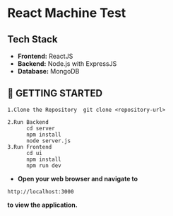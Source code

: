 # React Machine Test

## Tech Stack

- **Frontend:** ReactJS
- **Backend:** Node.js with ExpressJS
- **Database:** MongoDB


## 🚀 GETTING STARTED
```
1.Clone the Repository  git clone <repository-url>

2.Run Backend
      cd server
      npm install
      node server.js
3.Run Frontend
      cd ui
      npm install
      npm run dev
```
- **Open your web browser and navigate to**
```
http://localhost:3000
```
**to view the application.**



